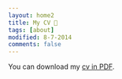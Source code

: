 ```yaml
---
layout: home2
title: My CV 📄 
tags: [about]
modified: 8-7-2014
comments: false
---
```


You can download my [cv in PDF](publications/CV.pdf).

